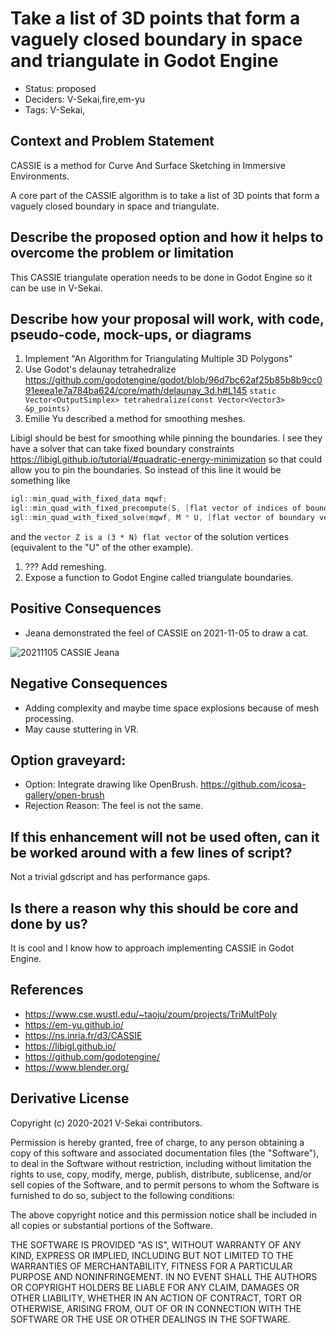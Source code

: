 # Take a list of 3D points that form a vaguely closed boundary in space and triangulate in Godot Engine

- Status: proposed <!-- draft | rejected | accepted | deprecated | superseded by -->
- Deciders: V-Sekai,fire,em-yu
- Tags: V-Sekai,

## Context and Problem Statement

CASSIE is a method for Curve And Surface Sketching in Immersive Environments.

A core part of the CASSIE algorithm is to take a list of 3D points that form a vaguely closed boundary in space and triangulate.

## Describe the proposed option and how it helps to overcome the problem or limitation

This CASSIE triangulate operation needs to be done in Godot Engine so it can be use in V-Sekai.

## Describe how your proposal will work, with code, pseudo-code, mock-ups, or diagrams

1. Implement "An Algorithm for Triangulating Multiple 3D Polygons"
1. Use Godot's delaunay tetrahedralize https://github.com/godotengine/godot/blob/96d7bc62af25b85b8b9cc091eeea1e7a784ba624/core/math/delaunay_3d.h#L145 `static Vector<OutputSimplex> tetrahedralize(const Vector<Vector3> &p_points)`
1. Emilie Yu described a method for smoothing meshes.

Libigl should be best for smoothing while pinning the boundaries. I see they have a solver that can take fixed boundary constraints https://libigl.github.io/tutorial/#quadratic-energy-minimization so that could allow you to pin the boundaries. So instead of this line it would be something like

```c++
igl::min_quad_with_fixed_data mqwf;
igl::min_quad_with_fixed_precompute(S, [flat vector of indices of boundary vertices size=(3 * N_boundary)], [zero matrix], true, mqwf);
igl::min_quad_with_fixed_solve(mqwf, M * U, [flat vector of boundary vertices positions size=(3 * N_boundary)], [zero vector], Z);
```

and the `vector Z is a (3 * N) flat vector` of the solution vertices (equivalent to the "U" of the other example). 
1. ??? Add remeshing.
1. Expose a function to Godot Engine called triangulate boundaries.

## Positive Consequences <!-- optional -->

- Jeana demonstrated the feel of CASSIE on 2021-11-05 to draw a cat.

![20211105 CASSIE Jeana](https://github.com/V-Sekai/v-sekai-proposals/blob/master/docs/decisions/attachments/20211105-CASSIE-Jeana.jpg?raw=true)

## Negative Consequences <!-- optional -->

- Adding complexity and maybe time space explosions because of mesh processing.
- May cause stuttering in VR.

## Option graveyard: <!-- same as above -->

- Option: Integrate drawing like OpenBrush. https://github.com/icosa-gallery/open-brush
- Rejection Reason: The feel is not the same.

## If this enhancement will not be used often, can it be worked around with a few lines of script?

Not a trivial gdscript and has performance gaps.

## Is there a reason why this should be core and done by us?

It is cool and I know how to approach implementing CASSIE in Godot Engine.

## References <!-- optional -->

- https://www.cse.wustl.edu/~taoju/zoum/projects/TriMultPoly
- https://em-yu.github.io/
- https://ns.inria.fr/d3/CASSIE
- https://libigl.github.io/
- https://github.com/godotengine/
- https://www.blender.org/

## Derivative License

Copyright (c) 2020-2021 V-Sekai contributors.

Permission is hereby granted, free of charge, to any person obtaining a copy
of this software and associated documentation files (the "Software"), to deal
in the Software without restriction, including without limitation the rights
to use, copy, modify, merge, publish, distribute, sublicense, and/or sell
copies of the Software, and to permit persons to whom the Software is
furnished to do so, subject to the following conditions:

The above copyright notice and this permission notice shall be included in all
copies or substantial portions of the Software.

THE SOFTWARE IS PROVIDED "AS IS", WITHOUT WARRANTY OF ANY KIND, EXPRESS OR
IMPLIED, INCLUDING BUT NOT LIMITED TO THE WARRANTIES OF MERCHANTABILITY,
FITNESS FOR A PARTICULAR PURPOSE AND NONINFRINGEMENT. IN NO EVENT SHALL THE
AUTHORS OR COPYRIGHT HOLDERS BE LIABLE FOR ANY CLAIM, DAMAGES OR OTHER
LIABILITY, WHETHER IN AN ACTION OF CONTRACT, TORT OR OTHERWISE, ARISING FROM,
OUT OF OR IN CONNECTION WITH THE SOFTWARE OR THE USE OR OTHER DEALINGS IN THE
SOFTWARE.
